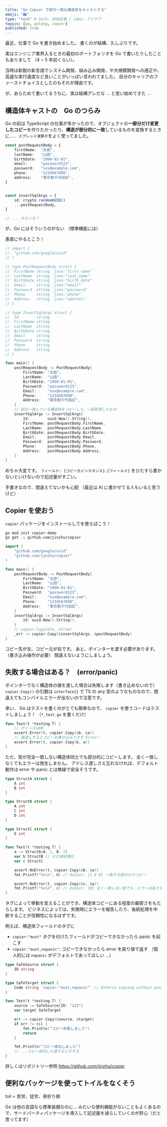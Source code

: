 ```yaml
---
title: "Go Copier で部分一致な構造体をキャストする"
emoji: "🖨️"
type: "tech" # tech: 技術記事 / idea: アイデア
topics: [go, golang, copier]
published: true
---
```



最近、仕事で Go を書き始めました。
書くのが結構、久しぶりです。

実はエンジニア業界入るときの最初のポートフォリオを Go で書いたりしたこともありまして
（4 ~ 5 年前くらい）。

当時は新鋭の新言語でシステム開発、組み込み開発、や大規模開発への適正や、高速な実行速度など良いことがいっぱい言われてました。
自分のキャリアのファーストチョイスとしたのもそれが理由です。

が、あらためて書いてるうちに、実は結構アレだな ... と思い始めてきた ...

## 構造体キャストの　Go のつらみ

Go の前は TypeScript の仕事が多かったので、オブジェクトの**一部分だけ変更したコピー**を作りたかったり、**構造が部分的に一致**しているものを変換するときに`... スプレッド演算子`をよく使ってました。

```ts
const postRequestBody = {
	firstName:  "太郎",
	lastName:   "山田",
	birthDate:  "1990-01-01",
	email:      "password123",
	password:   "xxx@example.com",
	phone:      "1234567890",
	address:    "東京都千代田区",
}


const insertSqlArgs = {
	id: crypto.randomUUID()
	...postRequestBody,
}

// ... みたいな？
```

が、Go にはそういうのがない
（標準機能には）


愚直にやるとこう！

```go
// import (
// 	"github.com/google/uuid"
// )

// type PostRequestBody struct {
// 	FirstName string `json:"first_name"`
// 	LastName  string `json:"last_name"`
// 	BirthDate string `json:"birth_date"`
// 	Email     string `json:"email"`
// 	Password  string `json:"password"`
// 	Phone     string `json:"phone"`
// 	Address   string `json:"address"`
// }

// type InsertSqlArgs struct {
// 	Id        string
// 	FirstName string
// 	LastName  string
// 	BirthDate string
// 	Email     string
// 	Password  string
// 	Phone     string
// 	Address   string
// }

func main() {
	postRequestBody := PostRequestBody{
		FirstName: "太郎",
		LastName:  "山田",
		BirthDate: "1990-01-01",
		Password:  "password123",
		Email:     "xxx@example.com",
		Phone:     "1234567890",
		Address:   "東京都千代田区",
	}
	// 部分一致している構造体をコピーして、一部変更したもの
	insertSqlArgs := InsertSqlArgs{
		Id:        uuid.New().String(),
		FirstName: postRequestBody.FirstName,
		LastName:  postRequestBody.LastName,
		BirthDate: postRequestBody.BirthDate,
		Email:     postRequestBody.Email,
		Password:  postRequestBody.Password,
		Phone:     postRequestBody.Phone,
		Address:   postRequestBody.Address,
	}
}
```

めちゃ大変です。
`フィールド: {コピー元インスタンス}.{フィールド}` をひたすら書かないといけないので記述量がすごい。

手書きなので、間違えてないかも心配
（最近は AI に書かせてる人もいると思うけど）



## Copier を使おう

`copier` パッケージをインストールしてを使えばこう！

```sh
go mod init copier-demo
go get -u github.com/jinzhu/copier
```


```go
import (
	"github.com/google/uuid"
	"github.com/jinzhu/copier"
)

func main() {
	postRequestBody := PostRequestBody{
		FirstName: "太郎",
		LastName:  "山田",
		BirthDate: "1990-01-01",
		Password:  "password123",
		Email:     "xxx@example.com",
		Phone:     "1234567890",
		Address:   "東京都千代田区",
	}
	insertSqlArgs := InsertSqlArgs{
		Id: uuid.New().String(),
	}
	// copier.Copy(&to, &from)
	_err := copier.Copy(&insertSqlArgs, &postRequestBody)
}
```

コピー先が左、コピー元が右です。
あと、ポインターを渡す必要があります。（書き込み操作が必要）
間違えないようにしましょう。


## 失敗する場合はある？　(error/panic)

ポインターでなく構造体の値を渡した場合は失敗します（書き込めないので）
`copier.Copy()` の引数は `interface{}` で TS の any 型のようなものなので、間違えてもコンパイルエラーが出ないので注意です。

幸い、 Go はテストを書くのがとても簡単なので、 `copier` を使うコードはテストしましょう！
（`*_test.go` を書くだけ）

```go
func Test(t *testing.T) {
	// ポインタはOK
	assert.Error(t, copier.Copy(&b, &a))
	// 値渡しするとコピーを書き込みできず Error!
	assert.Error(t, copier.Copy(b, a))
}
```

ただ、型が完全一致しない構造体同士でも部分的にコピーします。
全く一致しなくてもエラーは発生しません。
アドレス渡しさえ忘れなければ、デフォルト動作は error や panic とは無縁で安全そうです。

```go
type StructA struct {
	A int
	B int
}

type StructB struct {
	A int
	C int
	D int
}

type StructC struct {
	E int
}

func Test(t *testing.T) {
	a := StructA{A: 1, B: 2}
	var b StructB // ゼロ値初期化
	var c StructC

	assert.NoError(t, copier.Copy(&b, &a))
	fmt.Printf("%v\n", b) // Output: {1 0 0} 一致する部分だけコピー

	assert.NoError(t, copier.Copy(&c, &a))
	fmt.Printf("%v\n", c) // Output: {0} 全く一致しない型でも、エラーは返さない(全くコピーされないだけ)
}
```

タグによって挙動を変えることができ、構造体コピーにある程度の厳密さをもたらします。
ビジネスによっては、失敗時にエラーを報告したり、後続処理を中断することが信頼性になるはずです。


例えば、構造体フィールドのタグに

- `copier:"must"` タグを付けたフィールドがコピーできなかったら panic を起こす
- `copier:"must,nopanic"`: コピーできなかったら error を戻り値で返す
（個人的には `nopanic` がデフォルトであってほしい ...）

```go
type SafeSource struct {
	ID string
}

type SafeTarget struct {
	Code string `copier:"must,nopanic"` // Enforce copying without panic.
}

func Test(t *testing.T) {
	source := SafeSource{ID: "123"}
	var target SafeTarget

	err := copier.Copy(&source, &target)
	if err != nil {
		fmt.Println("コピー失敗しました")
		return
	}

	fmt.Println("コピー成功しました")
	// ...コピー成功した値でなにかする
}
```

詳しくはリポジトリー参照
https://github.com/jinzhu/copier


## 便利なパッケージを使ってトイルをなくそう

toil = 苦労、徒労、骨折り損

Go は他の言語なら標準装備なのに… みたいな便利機能がないこともよくあるので、サードパーティパッケージを導入して記述量を減らしていくのが肝心（だと思ってます）
